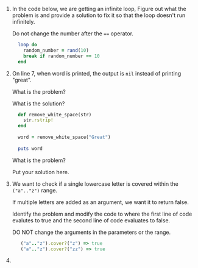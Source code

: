 1. In the code below, we are getting an infinite loop, Figure out what the problem is and provide a solution to fix it so that the loop
   doesn't run infinitely.
   
   Do not change the number after the `==` operator.

    ```ruby
      loop do
        random_number = rand(10)
        break if random_number == 10
      end
    ```

2.  On line 7, when word is printed, the output is `nil` instead of printing "great". 

    What is the problem?
    
    What is the solution?
    
    
    ```ruby
      def remove_white_space(str)
        str.rstrip!
      end
     
      word = remove_white_space("Great")
     
      puts word
    ```
   
    What is the problem?
   
    Put your solution here.
   
3. We want to check if a single lowercase letter is covered within the `("a".."z")` range.
   
   If multiple letters are added as an argument, we want it to return false.
   
   Identify the problem and modify the code to where the first line of code evalutes to true
   and the second line of code evaluates to false.
   
   DO NOT change the arguments in the parameters or the range.
   
   
   ```ruby
      ("a".."z").cover?("z") => true
      ("a".."z").cover?("zz") => true
   ```
   
4.  
   
